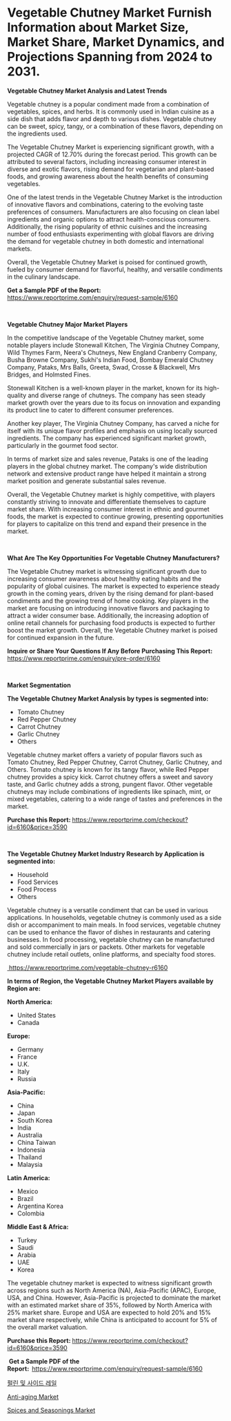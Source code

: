 <p><h1>Vegetable Chutney Market Furnish Information about Market Size, Market Share, Market Dynamics, and Projections Spanning from 2024 to 2031.</h1></p><p><strong>Vegetable Chutney Market Analysis and Latest Trends</strong></p>
<p><p>Vegetable chutney is a popular condiment made from a combination of vegetables, spices, and herbs. It is commonly used in Indian cuisine as a side dish that adds flavor and depth to various dishes. Vegetable chutney can be sweet, spicy, tangy, or a combination of these flavors, depending on the ingredients used.</p><p>The Vegetable Chutney Market is experiencing significant growth, with a projected CAGR of 12.70% during the forecast period. This growth can be attributed to several factors, including increasing consumer interest in diverse and exotic flavors, rising demand for vegetarian and plant-based foods, and growing awareness about the health benefits of consuming vegetables.</p><p>One of the latest trends in the Vegetable Chutney Market is the introduction of innovative flavors and combinations, catering to the evolving taste preferences of consumers. Manufacturers are also focusing on clean label ingredients and organic options to attract health-conscious consumers. Additionally, the rising popularity of ethnic cuisines and the increasing number of food enthusiasts experimenting with global flavors are driving the demand for vegetable chutney in both domestic and international markets.</p><p>Overall, the Vegetable Chutney Market is poised for continued growth, fueled by consumer demand for flavorful, healthy, and versatile condiments in the culinary landscape.</p></p>
<p><strong>Get a Sample PDF of the Report:&nbsp;</strong> <a href="https://www.reportprime.com/enquiry/request-sample/6160">https://www.reportprime.com/enquiry/request-sample/6160</a></p>
<p>&nbsp;</p>
<p><strong>Vegetable Chutney Major Market Players</strong></p>
<p><p>In the competitive landscape of the Vegetable Chutney market, some notable players include Stonewall Kitchen, The Virginia Chutney Company, Wild Thymes Farm, Neera's Chutneys, New England Cranberry Company, Busha Browne Company, Sukhi's Indian Food, Bombay Emerald Chutney Company, Pataks, Mrs Balls, Greeta, Swad, Crosse & Blackwell, Mrs Bridges, and Holmsted Fines.</p><p>Stonewall Kitchen is a well-known player in the market, known for its high-quality and diverse range of chutneys. The company has seen steady market growth over the years due to its focus on innovation and expanding its product line to cater to different consumer preferences.</p><p>Another key player, The Virginia Chutney Company, has carved a niche for itself with its unique flavor profiles and emphasis on using locally sourced ingredients. The company has experienced significant market growth, particularly in the gourmet food sector.</p><p>In terms of market size and sales revenue, Pataks is one of the leading players in the global chutney market. The company's wide distribution network and extensive product range have helped it maintain a strong market position and generate substantial sales revenue.</p><p>Overall, the Vegetable Chutney market is highly competitive, with players constantly striving to innovate and differentiate themselves to capture market share. With increasing consumer interest in ethnic and gourmet foods, the market is expected to continue growing, presenting opportunities for players to capitalize on this trend and expand their presence in the market.</p></p>
<p>&nbsp;</p>
<p><strong>What Are The Key Opportunities For Vegetable Chutney Manufacturers?</strong></p>
<p><p>The Vegetable Chutney market is witnessing significant growth due to increasing consumer awareness about healthy eating habits and the popularity of global cuisines. The market is expected to experience steady growth in the coming years, driven by the rising demand for plant-based condiments and the growing trend of home cooking. Key players in the market are focusing on introducing innovative flavors and packaging to attract a wider consumer base. Additionally, the increasing adoption of online retail channels for purchasing food products is expected to further boost the market growth. Overall, the Vegetable Chutney market is poised for continued expansion in the future.</p></p>
<p><strong>Inquire or Share Your Questions If Any Before Purchasing This Report:</strong> <a href="https://www.reportprime.com/enquiry/pre-order/6160">https://www.reportprime.com/enquiry/pre-order/6160</a></p>
<p>&nbsp;</p>
<p><strong>Market Segmentation</strong></p>
<p><strong>The Vegetable Chutney Market Analysis by types is segmented into:</strong></p>
<p><ul><li>Tomato Chutney</li><li>Red Pepper Chutney</li><li>Carrot Chutney</li><li>Garlic Chutney</li><li>Others</li></ul></p>
<p><p>Vegetable chutney market offers a variety of popular flavors such as Tomato Chutney, Red Pepper Chutney, Carrot Chutney, Garlic Chutney, and Others. Tomato chutney is known for its tangy flavor, while Red Pepper chutney provides a spicy kick. Carrot chutney offers a sweet and savory taste, and Garlic chutney adds a strong, pungent flavor. Other vegetable chutneys may include combinations of ingredients like spinach, mint, or mixed vegetables, catering to a wide range of tastes and preferences in the market.</p></p>
<p><strong>Purchase this Report:&nbsp;</strong><a href="https://www.reportprime.com/checkout?id=6160&price=3590">https://www.reportprime.com/checkout?id=6160&price=3590</a></p>
<p>&nbsp;</p>
<p><strong>The Vegetable Chutney Market Industry Research by Application is segmented into:</strong></p>
<p><ul><li>Household</li><li>Food Services</li><li>Food Process</li><li>Others</li></ul></p>
<p><p>Vegetable chutney is a versatile condiment that can be used in various applications. In households, vegetable chutney is commonly used as a side dish or accompaniment to main meals. In food services, vegetable chutney can be used to enhance the flavor of dishes in restaurants and catering businesses. In food processing, vegetable chutney can be manufactured and sold commercially in jars or packets. Other markets for vegetable chutney include retail outlets, online platforms, and specialty food stores.</p></p>
<p><a href="https://www.reportprime.com/vegetable-chutney-r6160">&nbsp;https://www.reportprime.com/vegetable-chutney-r6160</a></p>
<p><strong>In terms of Region, the Vegetable Chutney Market Players available by Region are:</strong></p>
<p>
    <p> <strong> North America: </strong>
        <ul>
            <li>United States</li>
            <li>Canada</li>
        </ul>
        </p> 
    <p> <strong> Europe: </strong>
        <ul>
            <li>Germany</li>
            <li>France</li>
            <li>U.K.</li>
            <li>Italy</li>
            <li>Russia</li>
        </ul>
        </p> 
    <p> <strong> Asia-Pacific: </strong>
        <ul>
            <li>China</li>
            <li>Japan</li>
            <li>South Korea</li>
            <li>India</li>
            <li>Australia</li>
            <li>China Taiwan</li>
            <li>Indonesia</li>
            <li>Thailand</li>
            <li>Malaysia</li>
        </ul>
        </p> 
    <p> <strong> Latin America: </strong>
        <ul>
            <li>Mexico</li>
            <li>Brazil</li>
            <li>Argentina Korea</li>
            <li>Colombia</li>
        </ul>
        </p> 
    <p> <strong> Middle East & Africa: </strong>
        <ul>
            <li>Turkey</li>
            <li>Saudi</li>
            <li>Arabia</li>
            <li>UAE</li>
            <li>Korea</li>
        </ul>
    </p>
    </p>
<p><p>The vegetable chutney market is expected to witness significant growth across regions such as North America (NA), Asia-Pacific (APAC), Europe, USA, and China. However, Asia-Pacific is projected to dominate the market with an estimated market share of 35%, followed by North America with 25% market share. Europe and USA are expected to hold 20% and 15% market share respectively, while China is anticipated to account for 5% of the overall market valuation.</p></p>
<p><strong>Purchase this Report: </strong><a href="https://www.reportprime.com/checkout?id=6160&price=3590">https://www.reportprime.com/checkout?id=6160&price=3590</a></p>
<p>&nbsp;<strong>Get a Sample PDF of the Report:&nbsp;&nbsp;</strong><a href="https://www.reportprime.com/enquiry/request-sample/6160">https://www.reportprime.com/enquiry/request-sample/6160</a></p>
<p><strong></strong></p>
<p><p><a href="https://github.com/sougarounis/Market-Research-Report-List-5/blob/main/2765605104812.md">펄린 및 사이드 레일</a></p><p><a href="https://issuu.com/reportprime-2/docs/anti-aging-market-size-2030.pptx_ee0b592b9c523e">Anti-aging Market</a></p><p><a href="https://github.com/HenrietteMills1/Market-Research-Report-List-2/blob/main/spices-and-seasonings-market.md">Spices and Seasonings Market</a></p></p>